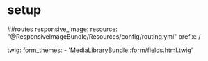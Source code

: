 # setup

##routes
responsive_image:
    resource: "@ResponsiveImageBundle/Resources/config/routing.yml"
    prefix:   /

twig:
    form_themes:
         - 'MediaLibraryBundle::form/fields.html.twig'